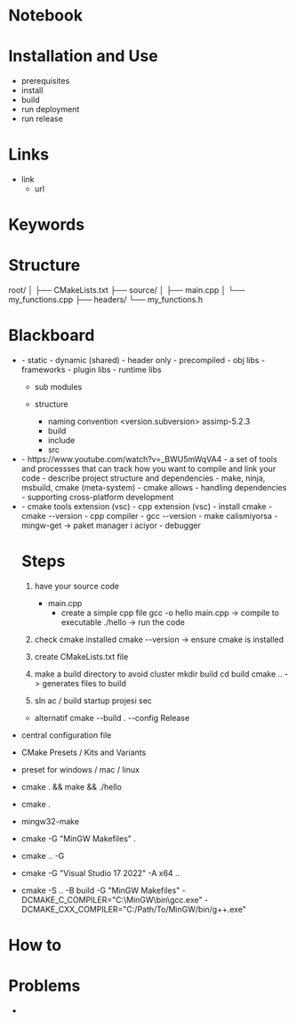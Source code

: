 # Notebook

# Installation and Use
- prerequisites
- install
- build
- run deployment
- run release

# Links
- link
    - url

# Keywords

# Structure
root/
│
├── CMakeLists.txt
├── source/
│   ├── main.cpp
│   └── my_functions.cpp
├── headers/
    └── my_functions.h

# Blackboard
- <libraries>
    - static 
    - dynamic (shared)
    - header only
    - precompiled
    - obj libs
    - frameworks
    - plugin libs
    - runtime libs

    - sub modules

    - structure
        - naming convention <type>_<name-stuff>_<version.subversion>
                            assimp-5.2.3
        - build
        - include
        - src

- <what is build system>
    - https://www.youtube.com/watch?v=_BWU5mWqVA4
    - a set of tools and processses that can track how you want to compile and link your code
    - describe project structure and dependencies   
    - make, ninja, msbuild, cmake (meta-system)
    - cmake allows
        - handling dependencies
        - supporting cross-platform development

- <legacy>
    - cmake tools extension (vsc)
    - cpp extension (vsc)
    - install cmake
        - cmake --version
    - cpp compiler
        - gcc --version
        - make calismiyorsa
            - mingw-get -> paket manager i aciyor
    - debugger

    # Steps
    1. have your source code
        - main.cpp
            - create a simple cpp file
            gcc -o hello main.cpp 
            ->      compile to executable
            ./hello 
            ->      run the code

    2. check cmake installed
        cmake --version
        ->      ensure cmake is installed

    3. create CMakeLists.txt file


    4. make a build directory to avoid cluster
    mkdir build
    cd build
    cmake ..            -> generates files to build

    5. sln ac / build
    startup projesi sec
    - alternatif
    cmake --build . --config Release


- central configuration file 
- CMake Presets / Kits and Variants
- preset for windows / mac / linux
- cmake . && make && ./hello
- cmake .
- mingw32-make
- cmake -G "MinGW Makefiles" .

- cmake .. -G

- cmake -G "Visual Studio 17 2022" -A x64 ..
- cmake -S .. -B build -G "MinGW Makefiles" -DCMAKE_C_COMPILER="C:\MinGW\bin\gcc.exe" -DCMAKE_CXX_COMPILER="C:/Path/To/MinGW/bin/g++.exe"


# How to

# Problems
- <problem>

